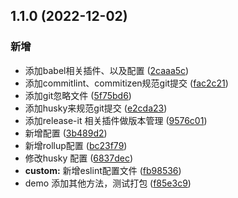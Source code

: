 

## 1.1.0 (2022-12-02)


### 新增

* 添加babel相关插件、以及配置 ([2caaa5c](https://github.com/yaoxfly/npm-rollup-babel-template/commit/2caaa5c8d24445e12c2262ea06cfee873c573e55))
* 添加commitlint、commitizen规范git提交 ([fac2c21](https://github.com/yaoxfly/npm-rollup-babel-template/commit/fac2c2199234668c10d69919ce7246a06a646c36))
* 添加git忽略文件 ([5f75bd6](https://github.com/yaoxfly/npm-rollup-babel-template/commit/5f75bd660a7c9853f2a148766d8fb74bddfa57c4))
* 添加husky来规范git提交 ([e2cda23](https://github.com/yaoxfly/npm-rollup-babel-template/commit/e2cda231438f22bca2e30af7f31a09f660804c69))
* 添加release-it 相关插件做版本管理 ([9576c01](https://github.com/yaoxfly/npm-rollup-babel-template/commit/9576c01960f20bdfaacae822ef893ca4e5110481))
* 新增配置 ([3b489d2](https://github.com/yaoxfly/npm-rollup-babel-template/commit/3b489d216a15dc55e91017db113d31a28282bf3d))
* 新增rollup配置 ([bc23f79](https://github.com/yaoxfly/npm-rollup-babel-template/commit/bc23f79fd1f5f9e8460cb1c9f71e3b43577e070e))
* 修改husky 配置 ([6837dec](https://github.com/yaoxfly/npm-rollup-babel-template/commit/6837decf5e35b010c48044d508b6c62b343ac4c4))
* **custom:** 新增eslint配置文件 ([fb98536](https://github.com/yaoxfly/npm-rollup-babel-template/commit/fb98536e14f0372d20029de205fe76a8e7ea7395))
* demo 添加其他方法，测试打包 ([f85e3c9](https://github.com/yaoxfly/npm-rollup-babel-template/commit/f85e3c93f1566f1a47ece76e2ed61e24ad3a283c))